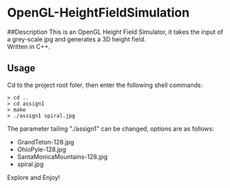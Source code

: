 # OpenGL-HeightFieldSimulation
##Description
This is an OpenGL Height Field Simulator, it takes the input of a grey-scale jpg and generates a 3D height field.  
Written in C++.
## Usage
Cd to the project root foler, then enter the following shell commands:
``` shell
> cd ..  
> cd assign1  
> make  
> ./assign1 spiral.jpg  
```
The parameter tailing "./assign1" can be changed, options are as follows: 
- GrandTeton-128.jpg
- OhioPyle-128.jpg
- SantaMonicaMountains-128.jpg
- spiral.jpg

Explore and Enjoy!

